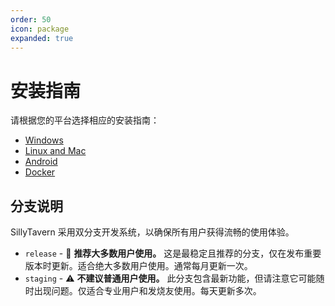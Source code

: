 ```yaml
---
order: 50
icon: package
expanded: true
---
```


# 安装指南

请根据您的平台选择相应的安装指南：

* [Windows](/Installation/Windows.md)
* [Linux and Mac](/Installation/LinuxMacOS.md)
* [Android](/Installation/Android.md)
* [Docker](/Installation/Docker.md)

## 分支说明

SillyTavern 采用双分支开发系统，以确保所有用户获得流畅的使用体验。

* `release` - 🌟 **推荐大多数用户使用。** 这是最稳定且推荐的分支，仅在发布重要版本时更新。适合绝大多数用户使用。通常每月更新一次。
* `staging` - ⚠️ **不建议普通用户使用。** 此分支包含最新功能，但请注意它可能随时出现问题。仅适合专业用户和发烧友使用。每天更新多次。
